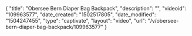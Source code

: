 {
    "title": "Obersee Bern Diaper Bag Backpack",
    "description": "",
    "videoid": "109963577",
    "date_created": "1502517805",
    "date_modified": "1504247455",
    "type": "captivate",
    "layout": "video",
    "url": "\/v\/obersee-bern-diaper-bag-backpack\/109963577"
}